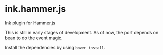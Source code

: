 ink.hammer.js
=============

Ink plugin for Hammer.js

This is still in early stages of development. As of now, the port depends on bean to do the event magic.

Install the dependencies by using `bower install`.
